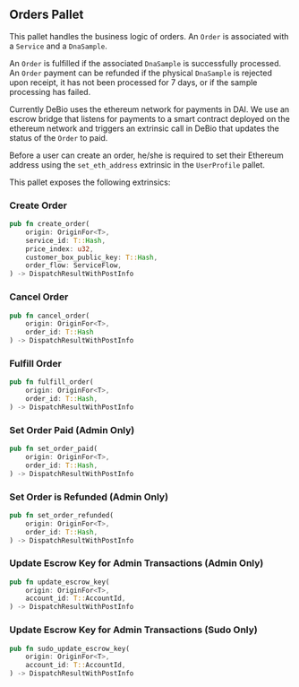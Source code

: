 
## Orders Pallet
This pallet handles the business logic of orders. An `Order` is associated with a `Service` and a `DnaSample`.

An `Order` is fulfilled if the associated `DnaSample` is successfully processed.
An `Order` payment can be refunded if the physical `DnaSample` is rejected upon receipt, it has not been processed for 7 days, or if the sample processing has failed.

Currently DeBio uses the ethereum network for payments in DAI. We use an escrow bridge that listens for payments to a smart contract deployed on the ethereum network and triggers an extrinsic call in DeBio that updates the status of the `Order` to paid.

Before a user can create an order, he/she is required to set their Ethereum address using the `set_eth_address` extrinsic in the `UserProfile` pallet.

This pallet exposes the following extrinsics:
### Create Order
```rust
pub fn create_order(
    origin: OriginFor<T>,
    service_id: T::Hash,
    price_index: u32,
    customer_box_public_key: T::Hash,
    order_flow: ServiceFlow,
) -> DispatchResultWithPostInfo
```
### Cancel Order
```rust
pub fn cancel_order(
    origin: OriginFor<T>, 
    order_id: T::Hash
) -> DispatchResultWithPostInfo
```
### Fulfill Order
```rust
pub fn fulfill_order(
    origin: OriginFor<T>,
    order_id: T::Hash,
) -> DispatchResultWithPostInfo
```
### Set Order Paid (Admin Only)
```rust
pub fn set_order_paid(
    origin: OriginFor<T>,
    order_id: T::Hash,
) -> DispatchResultWithPostInfo
```
### Set Order is Refunded (Admin Only)
```rust
pub fn set_order_refunded(
    origin: OriginFor<T>,
    order_id: T::Hash,
) -> DispatchResultWithPostInfo
```
### Update Escrow Key for Admin Transactions (Admin Only)
```rust
pub fn update_escrow_key(
    origin: OriginFor<T>,
    account_id: T::AccountId,
) -> DispatchResultWithPostInfo
```
### Update Escrow Key for Admin Transactions (Sudo Only)
```rust
pub fn sudo_update_escrow_key(
    origin: OriginFor<T>,
    account_id: T::AccountId,
) -> DispatchResultWithPostInfo
```